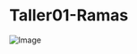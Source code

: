 # Taller01-Ramas
![Image](https://github.com/user-attachments/assets/1d50f8e5-3b74-46e3-9de1-30a0601bbda6)
